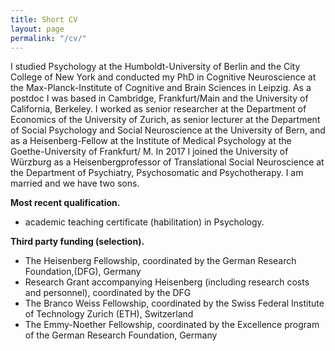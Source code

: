 ```yaml
---
title: Short CV
layout: page
permalink: "/cv/"
---
```

I studied Psychology at the Humboldt-University of Berlin and the City College of New York and conducted my PhD in Cognitive Neuroscience at the Max-Planck-Institute of Cognitive and Brain Sciences in Leipzig. As a postdoc I was based in Cambridge, Frankfurt/Main and the University of California, Berkeley. I worked as senior researcher at the Department of Economics of the University of Zurich, as senior lecturer at the Department of Social Psychology and Social Neuroscience at the University of Bern, and as a Heisenberg-Fellow at the Institute of Medical Psychology at the Goethe-University of Frankfurt/ M. In 2017 I joined the University of Würzburg as a Heisenbergprofessor of Translational Social Neuroscience at the Department of Psychiatry, Psychosomatic and Psychotherapy. I am married and we have two sons.

**Most recent qualification.**

* academic teaching certificate (habilitation) in Psychology.

**Third party funding (selection).**

* The Heisenberg Fellowship, coordinated by the German Research Foundation,(DFG), Germany
* Research Grant accompanying Heisenberg (including research costs and personnel), coordinated by the DFG
* The Branco Weiss Fellowship, coordinated by the Swiss Federal Institute of Technology Zurich (ETH), Switzerland
* The Emmy-Noether Fellowship, coordinated by the Excellence program of the German Research Foundation, Germany
